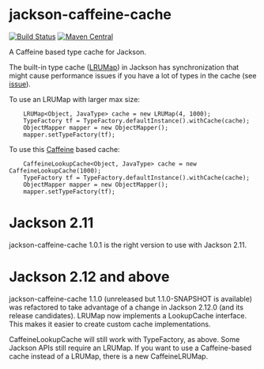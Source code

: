 # jackson-caffeine-cache

[![Build Status](https://travis-ci.org/pjfanning/jackson-caffeine-cache.svg?branch=master)](https://travis-ci.org/pjfanning/jackson-caffeine-cache)
[![Maven Central](https://maven-badges.herokuapp.com/maven-central/com.github.pjfanning/jackson-caffeine-cache/badge.svg)](https://maven-badges.herokuapp.com/maven-central/com.github.pjfanning/jackson-caffeine-cache)

A Caffeine based type cache for Jackson.

The built-in type cache ([LRUMap](https://github.com/FasterXML/jackson-databind/blob/2.10/src/main/java/com/fasterxml/jackson/databind/util/LRUMap.java))
in Jackson has synchronization that might cause performance issues if you have a lot of types in the cache (see [issue](https://github.com/FasterXML/jackson-module-scala/issues/428)).

To use an LRUMap with larger max size:

        LRUMap<Object, JavaType> cache = new LRUMap(4, 1000);
        TypeFactory tf = TypeFactory.defaultInstance().withCache(cache);
        ObjectMapper mapper = new ObjectMapper();
        mapper.setTypeFactory(tf);

To use this [Caffeine](https://github.com/ben-manes/caffeine) based cache:

        CaffeineLookupCache<Object, JavaType> cache = new CaffeineLookupCache(1000);
        TypeFactory tf = TypeFactory.defaultInstance().withCache(cache);
        ObjectMapper mapper = new ObjectMapper();
        mapper.setTypeFactory(tf);
        
# Jackson 2.11

jackson-caffeine-cache 1.0.1 is the right version to use with Jackson 2.11.
        
# Jackson 2.12 and above
 
jackson-caffeine-cache 1.1.0 (unreleased but 1.1.0-SNAPSHOT is available) was refactored to take advantage of a change in Jackson 2.12.0 (and its release candidates). LRUMap now implements a LookupCache interface. This makes it easier to create custom cache implementations.

CaffeineLookupCache will still work with TypeFactory, as above. Some Jackson APIs still require an LRUMap. If you want to use a Caffeine-based cache instead of a LRUMap, there is a new CaffeineLRUMap.
